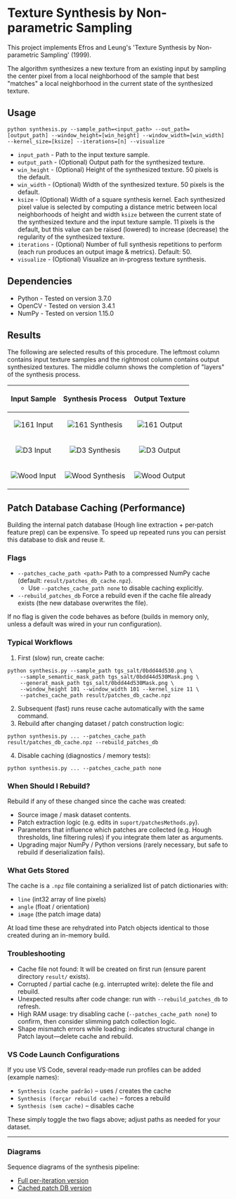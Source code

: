 # Texture Synthesis by Non-parametric Sampling

This project implements Efros and Leung's 'Texture Synthesis by Non-parametric Sampling' (1999).

The algorithm synthesizes a new texture from an existing input by sampling the center pixel from a local neighborhood of the sample that best "matches" a local neighborhood in the current state of the synthesized texture.

## Usage

`python synthesis.py --sample_path=<input_path> --out_path=[output_path] --window_height=[win_height] --window_width=[win_width] --kernel_size=[ksize] --iterations=[n] --visualize`

* `input_path` - Path to the input texture sample.
* `output_path` - (Optional) Output path for the synthesized texture.
* `win_height` - (Optional) Height of the synthesized texture. 50 pixels is the default.
* `win_width` - (Optional) Width of the synthesized texture. 50 pixels is the default.
* `ksize` - (Optional) Width of a square synthesis kernel. Each synthesized pixel value is selected by computing a distance metric between local neighborhoods of height and width `ksize` between the current state of the synthesized texture and the input texture sample. 11 pixels is the default, but this value can be raised (lowered) to increase (decrease) the regularity of the synthesized texture.
* `iterations` - (Optional) Number of full synthesis repetitions to perform (each run produces an output image & metrics). Default: 50.
* `visualize` - (Optional) Visualize an in-progress texture synthesis.

## Dependencies

* Python - Tested on version 3.7.0
* OpenCV - Tested on version 3.4.1
* NumPy - Tested on version 1.15.0

## Results

The following are selected results of this procedure. The leftmost column contains input texture samples and the rightmost column contains output synthesized textures. The middle column shows the completion of "layers" of the synthesis process.

| <p align="center"> Input Sample </p> | <p align="center"> Synthesis Process </p> | <p align="center"> Output Texture </p>
| ------------ | ------------- | --------------
| <p align="center">![161 Input](examples/161.jpg)  </p> | <p align="center"> ![161 Synthesis](examples/161.gif) </p> | <p align="center"> ![161 Output](examples/161_out.jpg) </p>
| <p align="center">![D3 Input](examples/D3.jpg) </p> | <p align="center"> ![D3 Synthesis](examples/D3.gif) </p> | <p align="center"> ![D3 Output](examples/D3_out.jpg) </p>
| <p align="center">![Wood Input](examples/wood.jpg) </p> | <p align="center"> ![Wood Synthesis](examples/wood.gif) </p> | <p align="center"> ![Wood Output](examples/wood_out.jpg) </p>

## Patch Database Caching (Performance)

Building the internal patch database (Hough line extraction + per‑patch feature prep) can be expensive. To speed up repeated runs you can persist this database to disk and reuse it.

### Flags

* `--patches_cache_path <path>`  Path to a compressed NumPy cache (default: `result/patches_db_cache.npz`).
	* Use `--patches_cache_path none` to disable caching explicitly.
* `--rebuild_patches_db`  Force a rebuild even if the cache file already exists (the new database overwrites the file).

If no flag is given the code behaves as before (builds in memory only, unless a default was wired in your run configuration).

### Typical Workflows

1. First (slow) run, create cache:
```
python synthesis.py --sample_path tgs_salt/0bdd44d530.png \
	--sample_semantic_mask_path tgs_salt/0bdd44d530Mask.png \
	--generat_mask_path tgs_salt/0bdd44d530Mask.png \
	--window_height 101 --window_width 101 --kernel_size 11 \
	--patches_cache_path result/patches_db_cache.npz
```
2. Subsequent (fast) runs reuse cache automatically with the same command.
3. Rebuild after changing dataset / patch construction logic:
```
python synthesis.py ... --patches_cache_path result/patches_db_cache.npz --rebuild_patches_db
```
4. Disable caching (diagnostics / memory tests):
```
python synthesis.py ... --patches_cache_path none
```

### When Should I Rebuild?
Rebuild if any of these changed since the cache was created:
* Source image / mask dataset contents.
* Patch extraction logic (e.g. edits in `suport/patchesMethods.py`).
* Parameters that influence which patches are collected (e.g. Hough thresholds, line filtering rules) if you integrate them later as arguments.
* Upgrading major NumPy / Python versions (rarely necessary, but safe to rebuild if deserialization fails).

### What Gets Stored
The cache is a `.npz` file containing a serialized list of patch dictionaries with:
* `line` (int32 array of line pixels)
* `angle` (float / orientation)
* `image` (the patch image data)

At load time these are rehydrated into Patch objects identical to those created during an in-memory build.

### Troubleshooting
* Cache file not found: It will be created on first run (ensure parent directory `result/` exists).
* Corrupted / partial cache (e.g. interrupted write): delete the file and rebuild.
* Unexpected results after code change: run with `--rebuild_patches_db` to refresh.
* High RAM usage: try disabling cache (`--patches_cache_path none`) to confirm, then consider slimming patch collection logic.
* Shape mismatch errors while loading: indicates structural change in Patch layout—delete cache and rebuild.

### VS Code Launch Configurations
If you use VS Code, several ready-made run profiles can be added (example names):
* `Synthesis (cache padrão)` – uses / creates the cache
* `Synthesis (forçar rebuild cache)` – forces a rebuild
* `Synthesis (sem cache)` – disables cache

These simply toggle the two flags above; adjust paths as needed for your dataset.

---

### Diagrams

Sequence diagrams of the synthesis pipeline:
* [Full per-iteration version](documentation/sequence_synthesis_full.md)
* [Cached patch DB version](documentation/sequence_synthesis_with_cache.md)